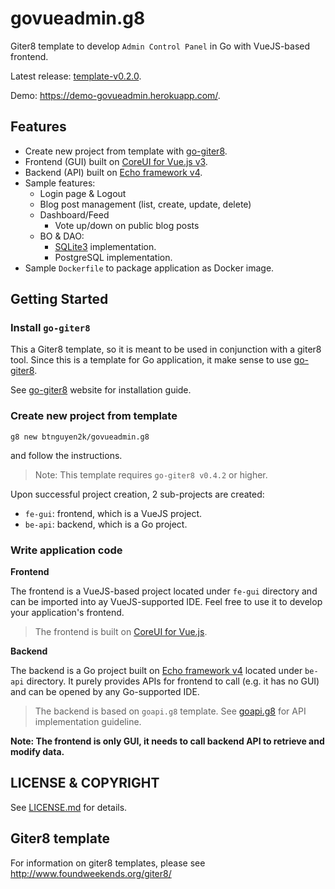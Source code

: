 # govueadmin.g8

Giter8 template to develop `Admin Control Panel` in Go with VueJS-based frontend.

Latest release: [template-v0.2.0](RELEASE-NOTES.md).

Demo: https://demo-govueadmin.herokuapp.com/.

## Features

- Create new project from template with [go-giter8](https://github.com/btnguyen2k/go-giter8).
- Frontend (GUI) built on [CoreUI for Vue.js v3](https://coreui.io/vue/).
- Backend (API) built on [Echo framework v4](https://echo.labstack.com).
- Sample features:
  - Login page & Logout
  - Blog post management (list, create, update, delete)
  - Dashboard/Feed
    - Vote up/down on public blog posts
  - BO & DAO:
    - [SQLite3](https://github.com/mattn/go-sqlite3) implementation.
    - PostgreSQL implementation.
- Sample `Dockerfile` to package application as Docker image.


## Getting Started

### Install `go-giter8`

This a Giter8 template, so it is meant to be used in conjunction with a giter8 tool.
Since this is a template for Go application, it make sense to use [go-giter8](https://github.com/btnguyen2k/go-giter8).

See [go-giter8](https://github.com/btnguyen2k/go-giter8) website for installation guide.

### Create new project from template

```
g8 new btnguyen2k/govueadmin.g8
```

and follow the instructions.

> Note: This template requires `go-giter8 v0.4.2` or higher.

Upon successful project creation, 2 sub-projects are created:

- `fe-gui`: frontend, which is a VueJS project.
- `be-api`: backend, which is a Go project.

### Write application code

**Frontend**

The frontend is a VueJS-based project located under `fe-gui` directory and can be imported into ay VueJS-supported IDE.
Feel free to use it to develop your application's frontend.

> The frontend is built on [CoreUI for Vue.js](https://coreui.io/vue/).

**Backend**

The backend is a Go project built on [Echo framework v4](https://echo.labstack.com) located under `be-api` directory.
It purely provides APIs for frontend to call (e.g. it has no GUI) and can be opened by any Go-supported IDE.

> The backend is based on `goapi.g8` template. See [goapi.g8](https://github.com/btnguyen2k/goapi.g8) for API implementation guideline.

**Note: The frontend is only GUI, it needs to call backend API to retrieve and modify data.**


## LICENSE & COPYRIGHT

See [LICENSE.md](LICENSE.md) for details.


## Giter8 template

For information on giter8 templates, please see http://www.foundweekends.org/giter8/
